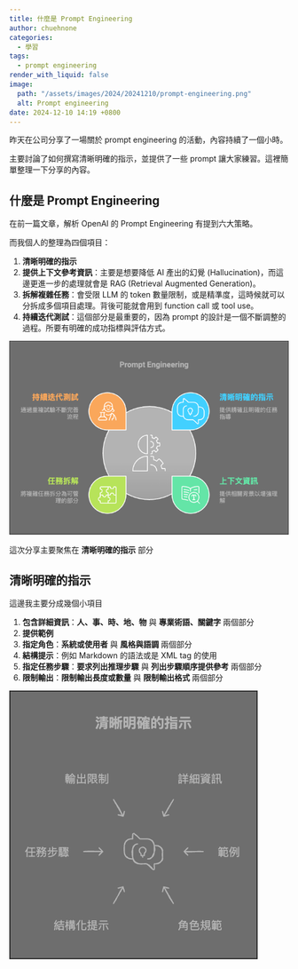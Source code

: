 ```yaml
---
title: 什麼是 Prompt Engineering
author: chuehnone
categories:
  - 學習
tags:
  - prompt engineering
render_with_liquid: false
image:
  path: "/assets/images/2024/20241210/prompt-engineering.png"
  alt: Prompt engineering
date: 2024-12-10 14:19 +0800
---
```


昨天在公司分享了一場關於 prompt engineering 的活動，內容持續了一個小時。

主要討論了如何撰寫清晰明確的指示，並提供了一些 prompt 讓大家練習。這裡簡單整理一下分享的內容。

## 什麼是 Prompt Engineering
在前一篇文章，解析 OpenAI 的 Prompt Engineering 有提到六大策略。

而我個人的整理為四個項目：
1. **清晰明確的指示**
2. **提供上下文參考資訊**：主要是想要降低 AI 產出的幻覺 (Hallucination)，而這邊更進一步的處理就會是 RAG (Retrieval Augmented Generation)。
3. **拆解複雜任務**：會受限 LLM 的 token 數量限制，或是精準度，這時候就可以分拆成多個項目處理。背後可能就會用到 function call 或 tool use。
4. **持續迭代測試**：這個部分是最重要的，因為 prompt 的設計是一個不斷調整的過程。所要有明確的成功指標與評估方式。

![Prompt engineering](/assets/images/2024/20241210/prompt-engineering.png)

這次分享主要聚焦在 **清晰明確的指示** 部分

## 清晰明確的指示
這邊我主要分成幾個小項目
1. **包含詳細資訊**：**人、事、時、地、物** 與 **專業術語、關鍵字** 兩個部分
2. **提供範例**
3. **指定角色**：**系統或使用者** 與 **風格與語調** 兩個部分
4. **結構提示**：例如 Markdown 的語法或是 XML tag 的使用
5. **指定任務步驟**：**要求列出推理步驟** 與 **列出步驟順序提供參考** 兩個部分
6. **限制輸出**：**限制輸出長度或數量** 與 **限制輸出格式** 兩個部分

![Clear Prompt](/assets/images/2024/20241210/clear-prompt.png)

